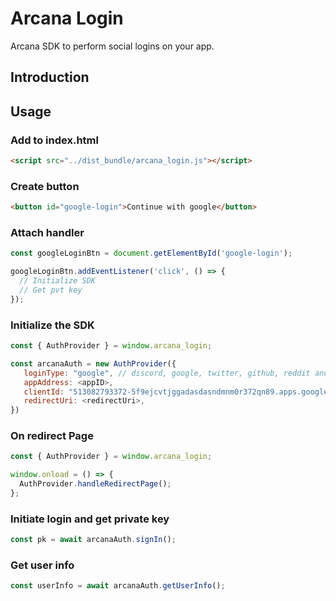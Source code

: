 # Arcana Login

Arcana SDK to perform social logins on your app.

## Introduction

## Usage

### Add to index.html

```html
<script src="../dist_bundle/arcana_login.js"></script>
```

### Create button

```html
<button id="google-login">Continue with google</button>
```

### Attach handler

```js
const googleLoginBtn = document.getElementById('google-login');

googleLoginBtn.addEventListener('click', () => {
  // Initialize SDK
  // Get pvt key
});
```

### Initialize the SDK

```js
const { AuthProvider } = window.arcana_login;

const arcanaAuth = new AuthProvider({
   loginType: "google", // discord, google, twitter, github, reddit and twitch
   appAddress: <appID>,
   clientId: "513082793372-5f9ejcvtjggadasdasndmnm0r372qn89.apps.googleusercontent.com",
   redirectUri: <redirectUri>,
})

```

### On redirect Page

```js
const { AuthProvider } = window.arcana_login;

window.onload = () => {
  AuthProvider.handleRedirectPage();
};
```

### Initiate login and get private key

```js
const pk = await arcanaAuth.signIn();
```

### Get user info

```js
const userInfo = await arcanaAuth.getUserInfo();
```
